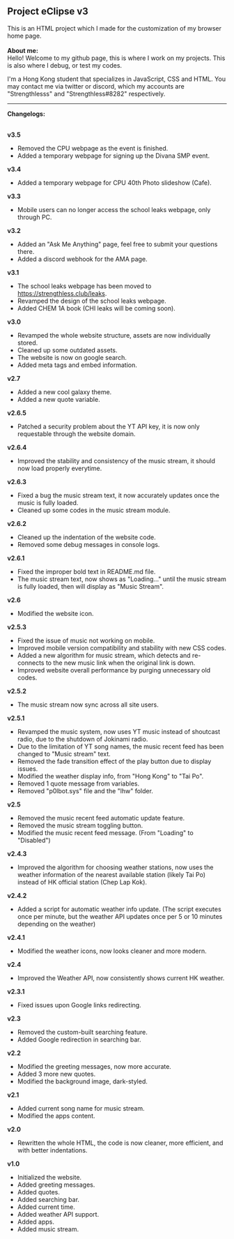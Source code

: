 <h2>Project eClipse v3</h2>
This is an HTML project which I made for the customization of my browser home page.
<br>
<br>
<b>About me:</b>
<br>
   Hello! Welcome to my github page, this is where I work on my projects. This
is also where I debug, or test my codes.
   <p>I'm a Hong Kong student that specializes in JavaScript, CSS and HTML. You may
contact me via twitter or discord, which my accounts are "Strengthlesss"
and "Strengthless#8282" respectively.</p>
<hr>
<b>Changelogs:</b><br><br>

<b>v3.5</b>
- Removed the CPU webpage as the event is finished.
- Added a temporary webpage for signing up the Divana SMP event.

<b>v3.4</b>
- Added a temporary webpage for CPU 40th Photo slideshow (Cafe).

<b>v3.3</b>
- Mobile users can no longer access the school leaks webpage, only through PC.

<b>v3.2</b>
- Added an "Ask Me Anything" page, feel free to submit your questions there.
- Added a discord webhook for the AMA page.

<b>v3.1</b>
- The school leaks webpage has been moved to https://strengthless.club/leaks.
- Revamped the design of the school leaks webpage.
- Added CHEM 1A book (CHI leaks will be coming soon).

<b>v3.0</b>
- Revamped the whole website structure, assets are now individually stored.
- Cleaned up some outdated assets.
- The website is now on google search.
- Added meta tags and embed information.

<b>v2.7</b>
- Added a new cool galaxy theme.
- Added a new quote variable.

<b>v2.6.5</b>
- Patched a security problem about the YT API key, it is now only requestable through the website domain.

<b>v2.6.4</b>
- Improved the stability and consistency of the music stream, it should now load properly everytime.

<b>v2.6.3</b>
- F‪ixed a bug  the music stream text, it now accurately updates once the music is fully loaded.
- Cleaned up some codes in the music stream module.

<b>v2.6.2</b>
- Cleaned up the indentation of the website code.
- Removed some debug messages in console logs.

<b>v2.6.1</b>
- Fixed the improper bold text in README.md file.
- The music stream text, now shows as "Loading..." until the music stream is fully loaded, then will display as "Music Stream".

<b>v2.6</b>
- Modified the website icon.

<b>v2.5.3</b>
- Fixed the issue of music not working on mobile.
- Improved mobile version compatibility and stability with new CSS codes.
- Added a new algorithm for music stream, which detects and re-connects to the new music link when the original link is down.
- Improved website overall performance by purging unnecessary old codes.

<b>v2.5.2</b>
- The music stream now sync across all site users.

<b>v2.5.1</b>
- Revamped the music system, now uses YT music instead of shoutcast radio, due to the shutdown of Jokinami radio.
- Due to the limitation of YT song names, the music recent feed has been changed to "Music stream" text.
- Removed the fade transition effect of the play button due to display issues.
- Modified the weather display info, from "Hong Kong" to "Tai Po".
- Removed 1 quote message from variables.
- Removed "p0lbot.sys" file and the "lhw" folder.

<b>v2.5</b>
- Removed the music recent feed automatic update feature.
- Removed the music stream toggling button.
- Modified the music recent feed message. (From "Loading" to "Disabled")

<b>v2.4.3</b>
- Improved the algorithm for choosing weather stations, now uses the weather information of the nearest available station (likely Tai Po) instead of HK official station (Chep Lap Kok).

<b>v2.4.2</b>
- Added a script for automatic weather info update. (The script executes once per minute, but the weather API updates once per 5 or 10 minutes depending on the weather)

<b>v2.4.1</b>
- Modified the weather icons, now looks cleaner and more modern.

<b>v2.4</b>
- Improved the Weather API, now consistently shows current HK weather.

<b>v2.3.1</b>
- Fixed issues upon Google links redirecting.

<b>v2.3</b>
- Removed the custom-built searching feature.
- Added Google redirection in searching bar.

<b>v2.2</b>
- Modified the greeting messages, now more accurate.
- Added 3 more new quotes.
- Modified the background image, dark-styled.

<b>v2.1</b>
- Added current song name for music stream.
- Modified the apps content.

<b>v2.0</b>
- Rewritten the whole HTML, the code is now cleaner, more efficient, and with better indentations.

<b>v1.0</b>
- Initialized the website.
- Added greeting messages.
- Added quotes.
- Added searching bar.
- Added current time.
- Added weather API support.
- Added apps.
- Added music stream.
